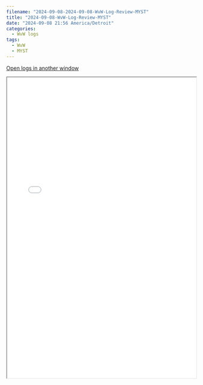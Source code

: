 ```yaml
---
filename: "2024-09-08-2024-09-08-WvW-Log-Review-MYST"
title: "2024-09-08-WvW-Log-Review-MYST"
date: "2024-09-08 21:56 America/Detroit"
categories:
  - WvW logs
tags:
  - WvW
  - MYST
---
```

 <a href="/assets/wvwlogs/reports20240908_MYST.html#202409082151-WvW-Log-Review" target="_blank">Open logs in another window</a>

<iframe src="/assets/wvwlogs/reports20240908_MYST.html#202409082151-WvW-Log-Review" width="100%" height="800" style="display:block; margin: 0 auto;"> </iframe>